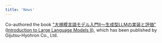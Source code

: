 ```yaml
---
title: 'News'
---
```


Co-authored the book ["大規模言語モデル入門Ⅱ〜生成型LLMの実装と評価" (Introduction to Large Language Models II)](https://gihyo.jp/book/2024/978-4-297-14393-0), which has been published by Gijutsu-Hyohron Co., Ltd.
